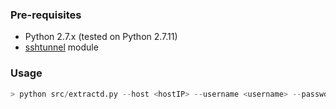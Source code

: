 ### Pre-requisites

- Python 2.7.x (tested on Python 2.7.11)
- [sshtunnel](https://pypi.python.org/pypi/sshtunnel) module

### Usage

```python
> python src/extractd.py --host <hostIP> --username <username> --password <password>
```


